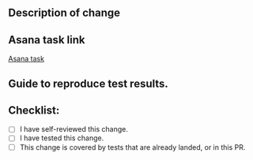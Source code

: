 ## Description of change

<!-- Please provide a description of your change -->

## Asana task link

[Asana task](<!-- Enter task link here -->)

## Guide to reproduce test results.
<!-- 
    Please help reviewers by including instructions 
    on how to test this change
-->
## Checklist:
- [ ] I have self-reviewed this change.
- [ ] I have tested this change.
- [ ] This change is covered by tests that are already landed, or in this PR.
